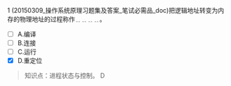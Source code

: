 1
(20150309_操作系统原理习题集及答案_笔试必需品_doc)把逻辑地址转变为内存的物理地址的过程称作﹎﹎﹎﹎。
- [ ] A.编译 
- [ ] B.连接 
- [ ] C.运行 
- [x] D.重定位

> 知识点：进程状态与控制。
> D
